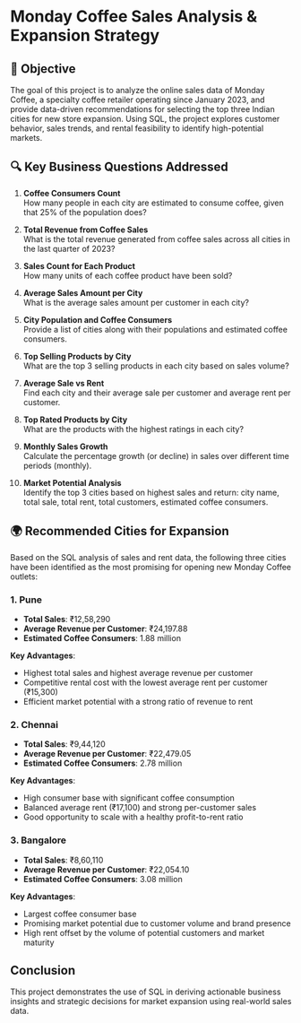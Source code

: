 
# Monday Coffee Sales Analysis & Expansion Strategy

## 📌 Objective

The goal of this project is to analyze the online sales data of Monday Coffee, a specialty coffee retailer operating since January 2023, and provide data-driven recommendations for selecting the top three Indian cities for new store expansion. Using SQL, the project explores customer behavior, sales trends, and rental feasibility to identify high-potential markets.

## 🔍 Key Business Questions Addressed

1. **Coffee Consumers Count**  
   How many people in each city are estimated to consume coffee, given that 25% of the population does?

2. **Total Revenue from Coffee Sales**  
   What is the total revenue generated from coffee sales across all cities in the last quarter of 2023?

3. **Sales Count for Each Product**  
   How many units of each coffee product have been sold?

4. **Average Sales Amount per City**  
   What is the average sales amount per customer in each city?

5. **City Population and Coffee Consumers**  
   Provide a list of cities along with their populations and estimated coffee consumers.

6. **Top Selling Products by City**  
   What are the top 3 selling products in each city based on sales volume?

7. **Average Sale vs Rent**  
   Find each city and their average sale per customer and average rent per customer.

8. **Top Rated Products by City**  
   What are the products with the highest ratings in each city?

9. **Monthly Sales Growth**  
   Calculate the percentage growth (or decline) in sales over different time periods (monthly).

10. **Market Potential Analysis**  
    Identify the top 3 cities based on highest sales and return: city name, total sale, total rent, total customers, estimated coffee consumers.

## 🌍 Recommended Cities for Expansion

Based on the SQL analysis of sales and rent data, the following three cities have been identified as the most promising for opening new Monday Coffee outlets:

### 1. Pune

- **Total Sales**: ₹12,58,290
- **Average Revenue per Customer**: ₹24,197.88
- **Estimated Coffee Consumers**: 1.88 million

**Key Advantages**:
- Highest total sales and highest average revenue per customer
- Competitive rental cost with the lowest average rent per customer (₹15,300)
- Efficient market potential with a strong ratio of revenue to rent

### 2. Chennai

- **Total Sales**: ₹9,44,120
- **Average Revenue per Customer**: ₹22,479.05
- **Estimated Coffee Consumers**: 2.78 million

**Key Advantages**:
- High consumer base with significant coffee consumption
- Balanced average rent (₹17,100) and strong per-customer sales
- Good opportunity to scale with a healthy profit-to-rent ratio

### 3. Bangalore

- **Total Sales**: ₹8,60,110
- **Average Revenue per Customer**: ₹22,054.10
- **Estimated Coffee Consumers**: 3.08 million

**Key Advantages**:
- Largest coffee consumer base
- Promising market potential due to customer volume and brand presence
- High rent offset by the volume of potential customers and market maturity

## Conclusion

This project demonstrates the use of SQL in deriving actionable business insights and strategic decisions for market expansion using real-world sales data.
